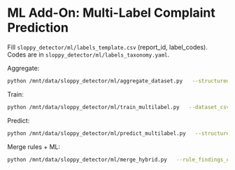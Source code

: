 # ML Add-On: Multi-Label Complaint Prediction

Fill `sloppy_detector/ml/labels_template.csv` (report_id, label_codes).
Codes are in `sloppy_detector/ml/labels_taxonomy.yaml`.

Aggregate:
```bash
python /mnt/data/sloppy_detector/ml/aggregate_dataset.py   --structured_glob "/path/to/structured_*.json"   --labels_csv /mnt/data/sloppy_detector/ml/labels_template.csv   --taxonomy_yaml /mnt/data/sloppy_detector/ml/labels_taxonomy.yaml   --out_csv /mnt/data/sloppy_detector/ml/dataset.csv
```

Train:
```bash
python /mnt/data/sloppy_detector/ml/train_multilabel.py   --dataset_csv /mnt/data/sloppy_detector/ml/dataset.csv   --out_dir /mnt/data/sloppy_detector/ml/model_out   --test_size 0.2
```

Predict:
```bash
python /mnt/data/sloppy_detector/ml/predict_multilabel.py   --structured_glob "/path/to/new/structured_*.json"   --model_path /mnt/data/sloppy_detector/ml/model_out/multilabel_model.joblib   --taxonomy_yaml /mnt/data/sloppy_detector/ml/labels_taxonomy.yaml   --threshold 0.5   --out_dir /mnt/data/sloppy_detector/ml/predicted
```

Merge rules + ML:
```bash
python /mnt/data/sloppy_detector/ml/merge_hybrid.py   --rule_findings_csv /path/to/findings_<ID>.csv   --ml_findings_csv /mnt/data/sloppy_detector/ml/predicted/predicted_findings_<ID>.csv   --out_csv /mnt/data/sloppy_detector/ml/predicted/final_findings_<ID>.csv
```